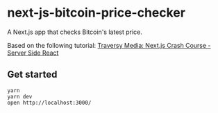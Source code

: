 # next-js-bitcoin-price-checker

A Next.js app that checks Bitcoin's latest price.

Based on the following tutorial: [Traversy Media: Next.js Crash Course - Server Side React](https://www.youtube.com/watch?v=IkOVe40Sy0U)

## Get started

```
yarn
yarn dev
open http://localhost:3000/
```
